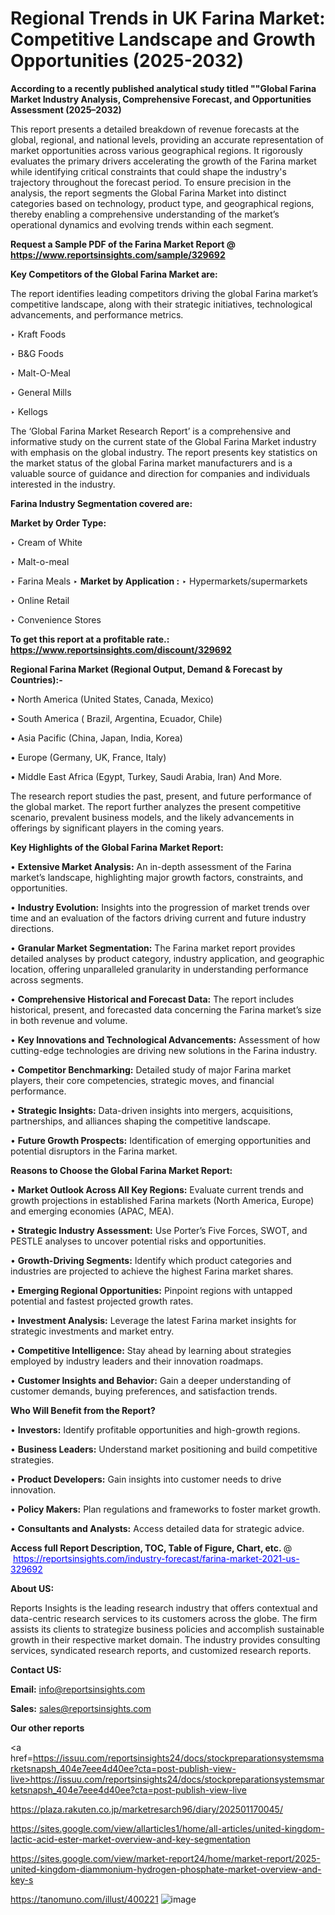 # Regional Trends in UK Farina Market: Competitive Landscape and Growth Opportunities (2025-2032)

<strong>According to a recently published analytical study titled ""Global Farina Market Industry Analysis, Comprehensive Forecast, and Opportunities Assessment (2025–2032)</strong>

This report presents a detailed breakdown of revenue forecasts at the global, regional, and national levels, providing an accurate representation of market opportunities across various geographical regions. It rigorously evaluates the primary drivers accelerating the growth of the Farina market while identifying critical constraints that could shape the industry's trajectory throughout the forecast period. To ensure precision in the analysis, the report segments the Global Farina Market into distinct categories based on technology, product type, and geographical regions, thereby enabling a comprehensive understanding of the market’s operational dynamics and evolving trends within each segment.

<strong>Request a Sample PDF of the Farina Market Report </strong><strong>@<a href=https://www.reportsinsights.com/sample/329692 style=color:#0000ff;> https://www.reportsinsights.com/sample/329692</a></strong></font>

<strong>Key Competitors of the Global Farina Market are:</strong>

The report identifies leading competitors driving the global Farina market’s competitive landscape, along with their strategic initiatives, technological advancements, and performance metrics.

‣ Kraft Foods

‣ B&G Foods

‣ Malt-O-Meal

‣ General Mills

‣ Kellogs

The ‘Global Farina Market Research Report’ is a comprehensive and informative study on the current state of the Global Farina Market industry with emphasis on the global industry. The report presents key statistics on the market status of the global Farina market manufacturers and is a valuable source of guidance and direction for companies and individuals interested in the industry.

<strong>Farina Industry Segmentation covered are:</strong>

<strong>Market by Order Type: </strong>

‣ Cream of White

‣ Malt-o-meal

‣ Farina Meals
‣ 
<strong>Market by Application :</strong>
‣ Hypermarkets/supermarkets

‣ Online Retail

‣ Convenience Stores

<strong>To get this report at a profitable rate.: <a href=https://www.reportsinsights.com/discount/329692 style=color:#0000ff;>https://www.reportsinsights.com/discount/329692</a></strong></font>

<strong>Regional Farina Market (Regional Output, Demand &amp; Forecast by Countries):-</strong>

• North America (United States, Canada, Mexico)

• South America ( Brazil, Argentina, Ecuador, Chile)

• Asia Pacific (China, Japan, India, Korea)

• Europe (Germany, UK, France, Italy)

• Middle East Africa (Egypt, Turkey, Saudi Arabia, Iran) And More.

The research report studies the past, present, and future performance of the global market. The report further analyzes the present competitive scenario, prevalent business models, and the likely advancements in offerings by significant players in the coming years.

<strong>Key Highlights of the Global Farina Market Report:</strong>

• <strong>Extensive Market Analysis:</strong> An in-depth assessment of the Farina market’s landscape, highlighting major growth factors, constraints, and opportunities.

• <strong>Industry Evolution:</strong> Insights into the progression of market trends over time and an evaluation of the factors driving current and future industry directions.

• <strong>Granular Market Segmentation:</strong> The Farina market report provides detailed analyses by product category, industry application, and geographic location, offering unparalleled granularity in understanding performance across segments.

• <strong>Comprehensive Historical and Forecast Data:</strong> The report includes historical, present, and forecasted data concerning the Farina market’s size in both revenue and volume.

• <strong>Key Innovations and Technological Advancements:</strong> Assessment of how cutting-edge technologies are driving new solutions in the Farina industry.

• <strong>Competitor Benchmarking:</strong> Detailed study of major Farina market players, their core competencies, strategic moves, and financial performance.

• <strong>Strategic Insights:</strong> Data-driven insights into mergers, acquisitions, partnerships, and alliances shaping the competitive landscape.

• <strong>Future Growth Prospects:</strong> Identification of emerging opportunities and potential disruptors in the Farina market.

<strong>Reasons to Choose the Global Farina Market Report:</strong>

• <strong>Market Outlook Across All Key Regions:</strong> Evaluate current trends and growth projections in established Farina markets (North America, Europe) and emerging economies (APAC, MEA).

• <strong>Strategic Industry Assessment:</strong> Use Porter’s Five Forces, SWOT, and PESTLE analyses to uncover potential risks and opportunities.

• <strong>Growth-Driving Segments:</strong> Identify which product categories and industries are projected to achieve the highest Farina market shares.

• <strong>Emerging Regional Opportunities:</strong> Pinpoint regions with untapped potential and fastest projected growth rates.

• <strong>Investment Analysis:</strong> Leverage the latest Farina market insights for strategic investments and market entry.

• <strong>Competitive Intelligence:</strong> Stay ahead by learning about strategies employed by industry leaders and their innovation roadmaps.

• <strong>Customer Insights and Behavior:</strong> Gain a deeper understanding of customer demands, buying preferences, and satisfaction trends.

<strong>Who Will Benefit from the Report?</strong>

• <strong>Investors:</strong> Identify profitable opportunities and high-growth regions.

• <strong>Business Leaders:</strong> Understand market positioning and build competitive strategies.

• <strong>Product Developers:</strong> Gain insights into customer needs to drive innovation.

• <strong>Policy Makers:</strong> Plan regulations and frameworks to foster market growth.

• <strong>Consultants and Analysts:</strong> Access detailed data for strategic advice.
</ul>
<strong>Access full Report Description, TOC, Table of Figure, Chart, etc. </strong>@  <a href=https://reportsinsights.com/industry-forecast/farina-market-2021-us-329692 style=color:#0000ff;>https://reportsinsights.com/industry-forecast/farina-market-2021-us-329692</a></font>

<strong><strong>About US</strong>:</strong>

Reports Insights is the leading research industry that offers contextual and data-centric research services to its customers across the globe. The firm assists its clients to strategize business policies and accomplish sustainable growth in their respective market domain. The industry provides consulting services, syndicated research reports, and customized research reports.

<strong>Contact US:</strong>

<p class=""""><b>Email:</b> <a href=mailto:info@reportsinsights.com>info@reportsinsights.com</a></p>
<p class=""""><b>Sales:</b> <a href=mailto:sales@reportsinsights.com>sales@reportsinsights.com</a></p>

<strong>Our other reports</strong>

<a href=https://issuu.com/reportsinsights24/docs/stockpreparationsystemsmarketsnapsh_404e7eee4d40ee?cta=post-publish-view-live>https://issuu.com/reportsinsights24/docs/stockpreparationsystemsmarketsnapsh_404e7eee4d40ee?cta=post-publish-view-live</a>

<a href=https://plaza.rakuten.co.jp/marketresarch96/diary/202501170045/>https://plaza.rakuten.co.jp/marketresarch96/diary/202501170045/</a>

<a href=https://sites.google.com/view/allarticles1/home/all-articles/united-kingdom-lactic-acid-ester-market-overview-and-key-segmentation>https://sites.google.com/view/allarticles1/home/all-articles/united-kingdom-lactic-acid-ester-market-overview-and-key-segmentation</a>

<a href=https://sites.google.com/view/market-report24/home/market-report/2025-united-kingdom-diammonium-hydrogen-phosphate-market-overview-and-key-s>https://sites.google.com/view/market-report24/home/market-report/2025-united-kingdom-diammonium-hydrogen-phosphate-market-overview-and-key-s</a>

<a href=https://tanomuno.com/illust/400221>https://tanomuno.com/illust/400221</a>
![image](https://github.com/user-attachments/assets/b1ee6f63-415e-4bf9-8766-ecb2c0d4c188)
